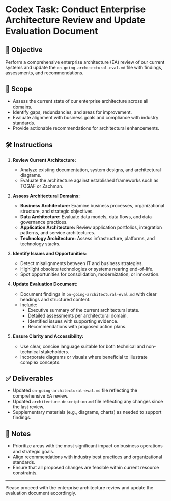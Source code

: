 # Codex Task: Conduct Enterprise Architecture Review and Update Evaluation Document

## 🎯 Objective
Perform a comprehensive enterprise architecture (EA) review of our current systems and update the `on-going-architectural-eval.md` file with findings, assessments, and recommendations.

## 🧭 Scope
- Assess the current state of our enterprise architecture across all domains.
- Identify gaps, redundancies, and areas for improvement.
- Evaluate alignment with business goals and compliance with industry standards.
- Provide actionable recommendations for architectural enhancements.

## 🛠 Instructions
1. **Review Current Architecture:**
   - Analyze existing documentation, system designs, and architectural diagrams.
   - Evaluate the architecture against established frameworks such as TOGAF or Zachman.

2. **Assess Architectural Domains:**
   - **Business Architecture:** Examine business processes, organizational structure, and strategic objectives.
   - **Data Architecture:** Evaluate data models, data flows, and data governance practices.
   - **Application Architecture:** Review application portfolios, integration patterns, and service architectures.
   - **Technology Architecture:** Assess infrastructure, platforms, and technology stacks.

3. **Identify Issues and Opportunities:**
   - Detect misalignments between IT and business strategies.
   - Highlight obsolete technologies or systems nearing end-of-life.
   - Spot opportunities for consolidation, modernization, or innovation.

4. **Update Evaluation Document:**
   - Document findings in `on-going-architectural-eval.md` with clear headings and structured content.
   - Include:
     - Executive summary of the current architectural state.
     - Detailed assessments per architectural domain.
     - Identified issues with supporting evidence.
     - Recommendations with proposed action plans.

5. **Ensure Clarity and Accessibility:**
   - Use clear, concise language suitable for both technical and non-technical stakeholders.
   - Incorporate diagrams or visuals where beneficial to illustrate complex concepts.

## ✅ Deliverables
- Updated `on-going-architectural-eval.md` file reflecting the comprehensive EA review.
- Updated `architecture-description.md` file reflecting any changes since the last review.
- Supplementary materials (e.g., diagrams, charts) as needed to support findings.

## 📌 Notes
- Prioritize areas with the most significant impact on business operations and strategic goals.
- Align recommendations with industry best practices and organizational standards.
- Ensure that all proposed changes are feasible within current resource constraints.

---

Please proceed with the enterprise architecture review and update the evaluation document accordingly.
